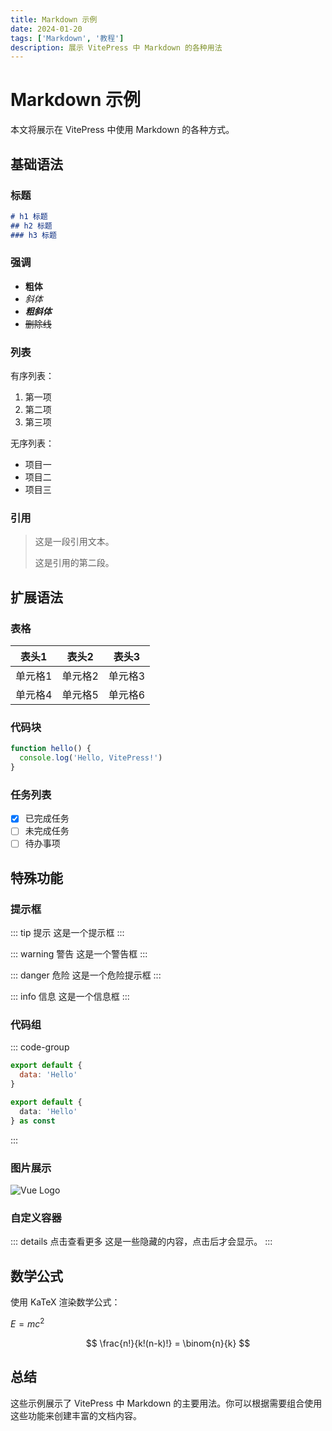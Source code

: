 ```yaml
---
title: Markdown 示例
date: 2024-01-20
tags: ['Markdown', '教程']
description: 展示 VitePress 中 Markdown 的各种用法
---
```


# Markdown 示例

本文将展示在 VitePress 中使用 Markdown 的各种方式。

## 基础语法

### 标题

```markdown
# h1 标题
## h2 标题
### h3 标题
```

### 强调

- **粗体**
- *斜体*
- ***粗斜体***
- ~~删除线~~

### 列表

有序列表：
1. 第一项
2. 第二项
3. 第三项

无序列表：
- 项目一
- 项目二
- 项目三

### 引用

> 这是一段引用文本。
> 
> 这是引用的第二段。

## 扩展语法

### 表格

| 表头1 | 表头2 | 表头3 |
|-------|-------|-------|
| 单元格1 | 单元格2 | 单元格3 |
| 单元格4 | 单元格5 | 单元格6 |

### 代码块

```javascript
function hello() {
  console.log('Hello, VitePress!')
}
```

### 任务列表

- [x] 已完成任务
- [ ] 未完成任务
- [ ] 待办事项

## 特殊功能

### 提示框

::: tip 提示
这是一个提示框
:::

::: warning 警告
这是一个警告框
:::

::: danger 危险
这是一个危险提示框
:::

::: info 信息
这是一个信息框
:::

### 代码组

::: code-group
```js [config.js]
export default {
  data: 'Hello'
}
```

```ts [config.ts]
export default {
  data: 'Hello'
} as const
```
:::

### 图片展示

![Vue Logo](/images/common/vue-logo.svg)

### 自定义容器

::: details 点击查看更多
这是一些隐藏的内容，点击后才会显示。
:::

## 数学公式

使用 KaTeX 渲染数学公式：

$E = mc^2$

$$
\frac{n!}{k!(n-k)!} = \binom{n}{k}
$$

## 总结

这些示例展示了 VitePress 中 Markdown 的主要用法。你可以根据需要组合使用这些功能来创建丰富的文档内容。
